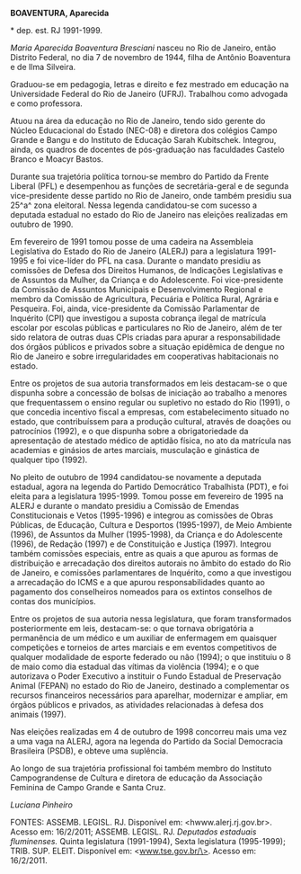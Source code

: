 **BOAVENTURA, Aparecida**

\* dep. est. RJ 1991-1999.

*Maria Aparecida Boaventura Bresciani* nasceu no Rio de Janeiro, então
Distrito Federal, no dia 7 de novembro de 1944, filha de Antônio
Boaventura e de Ilma Silveira.

Graduou-se em pedagogia, letras e direito e fez mestrado em educação na
Universidade Federal do Rio de Janeiro (UFRJ). Trabalhou como advogada e
como professora.

Atuou na área da educação no Rio de Janeiro, tendo sido gerente do
Núcleo Educacional do Estado (NEC-08) e diretora dos colégios Campo
Grande e Bangu e do Instituto de Educação Sarah Kubitschek. Integrou,
ainda, os quadros de docentes de pós-graduação nas faculdades Castelo
Branco e Moacyr Bastos.

Durante sua trajetória política tornou-se membro do Partido da Frente
Liberal (PFL) e desempenhou as funções de secretária-geral e de segunda
vice-presidente desse partido no Rio de Janeiro, onde também presidiu
sua 25^a^ zona eleitoral. Nessa legenda candidatou-se com sucesso a
deputada estadual no estado do Rio de Janeiro nas eleições realizadas em
outubro de 1990.

Em fevereiro de 1991 tomou posse de uma cadeira na Assembleia
Legislativa do Estado do Rio de Janeiro (ALERJ) para a legislatura
1991-1995 e foi vice-líder do PFL na casa. Durante o mandato presidiu as
comissões de Defesa dos Direitos Humanos, de Indicações Legislativas e
de Assuntos da Mulher, da Criança e do Adolescente. Foi vice-presidente
da Comissão de Assuntos Municipais e Desenvolvimento Regional e membro
da Comissão de Agricultura, Pecuária e Política Rural, Agrária e
Pesqueira. Foi, ainda, vice-presidente da Comissão Parlamentar de
Inquérito (CPI) que investigou a suposta cobrança ilegal de matrícula
escolar por escolas públicas e particulares no Rio de Janeiro, além de
ter sido relatora de outras duas CPIs criadas para apurar a
responsabilidade dos órgãos públicos e privados sobre a situação
epidêmica de dengue no Rio de Janeiro e sobre irregularidades em
cooperativas habitacionais no estado.

Entre os projetos de sua autoria transformados em leis destacam-se o que
dispunha sobre a concessão de bolsas de iniciação ao trabalho a menores
que frequentassem o ensino regular ou supletivo no estado do Rio (1991),
o que concedia incentivo fiscal a empresas, com estabelecimento situado
no estado, que contribuíssem para a produção cultural, através de
doações ou patrocínios (1992), e o que dispunha sobre a obrigatoriedade
da apresentação de atestado médico de aptidão física, no ato da
matrícula nas academias e ginásios de artes marciais, musculação e
ginástica de qualquer tipo (1992).

No pleito de outubro de 1994 candidatou-se novamente a deputada
estadual, agora na legenda do Partido Democrático Trabalhista (PDT), e
foi eleita para a legislatura 1995-1999. Tomou posse em fevereiro de
1995 na ALERJ e durante o mandato presidiu a Comissão de Emendas
Constitucionais e Vetos (1995-1996) e integrou as comissões de Obras
Públicas, de Educação, Cultura e Desportos (1995-1997), de Meio Ambiente
(1996), de Assuntos da Mulher (1995-1998), da Criança e do Adolescente
(1996), de Redação (1997) e de Constituição e Justiça (1997). Integrou
também comissões especiais, entre as quais a que apurou as formas de
distribuição e arrecadação dos direitos autorais no âmbito do estado do
Rio de Janeiro, e comissões parlamentares de Inquérito, como a que
investigou a arrecadação do ICMS e a que apurou responsabilidades quanto
ao pagamento dos conselheiros nomeados para os extintos conselhos de
contas dos municípios.

Entre os projetos de sua autoria nessa legislatura, que foram
transformados posteriormente em leis, destacam-se: o que tornava
obrigatória a permanência de um médico e um auxiliar de enfermagem em
quaisquer competições e torneios de artes marciais e em eventos
competitivos de qualquer modalidade de esporte federado ou não (1994); o
que instituiu o 8 de maio como dia estadual das vítimas da violência
(1994); e o que autorizava o Poder Executivo a instituir o Fundo
Estadual de Preservação Animal (FEPAN) no estado do Rio de Janeiro,
destinado a complementar os recursos financeiros necessários para
aparelhar, modernizar e ampliar, em órgãos públicos e privados, as
atividades relacionadas à defesa dos animais (1997).

Nas eleições realizadas em 4 de outubro de 1998 concorreu mais uma vez a
uma vaga na ALERJ, agora na legenda do Partido da Social Democracia
Brasileira (PSDB), e obteve uma suplência.

Ao longo de sua trajetória profissional foi também membro do Instituto
Campograndense de Cultura e diretora de educação da Associação Feminina
de Campo Grande e Santa Cruz.

*Luciana Pinheiro*

FONTES: ASSEMB. LEGISL. RJ. Disponível em: \<hwww.alerj.rj.gov.br\>.
Acesso em: 16/2/2011; ASSEMB. LEGISL. RJ. *Deputados estaduais
fluminenses.* Quinta legislatura (1991-1994), Sexta legislatura
(1995-1999); TRIB. SUP. ELEIT. Disponível em: \<www.tse.gov.br/\>.
Acesso em: 16/2/2011.
